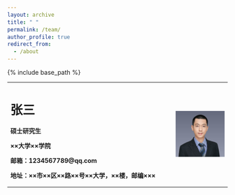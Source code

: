 ```yaml
---
layout: archive
title: " "
permalink: /team/
author_profile: true
redirect_from:
  - /about
---
```


{% include base_path %}

<table border="0">
  <tr>
    <td width="75%">
      <h1>张三</h1>
      <p><b>硕士研究生</b></p>
      <p><b>××大学××学院</b></p>
      <p><b>邮箱：1234567789@qq.com</b></p>
      <p><b>地址：××市××区××路××号××大学，××楼，邮编×××</b></p>
    </td>
    <td width="25%">
      <img src="qiming.png" width="100%">  
    </td>
  </tr>
</table>


